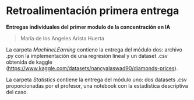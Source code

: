 # Retroalimentación primera entrega
**Entregas individuales del primer modulo de la concentración en IA**
> María de los Angeles Arista Huerta

La carpeta *MachineLEarning* contiene la entrega del módulo dos: archivo .py con la implementación de una regresión lineal y un dataset .csv obtenida de kaggle (https://www.kaggle.com/datasets/nancyalaswad90/diamonds-prices).

La carpeta *Statistics* contiene la entrega del módulo uno: dos datasets .csv proporcionadas por el profesor, una notebook con la estadistica descriptiva del caso.
